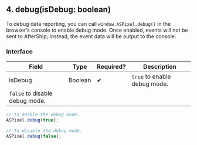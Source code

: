 ## 4. debug(isDebug: boolean)

To debug data reporting, you can call `window.ASPixel.debug()` in the browser’s console to enable debug mode. Once enabled, events will not be sent to AfterShip; instead, the event data will be output to the console.

### Interface

| Field | Type | Required? | Description |
| --- | --- | --- | --- |
| isDebug | Boolean | ✔ | `true` to enable debug mode.
`false` to disable debug mode. |

```jsx
// To enable the debug mode.
ASPixel.debug(true);

// To disable the debug mode.
ASPixel.debug(false);
```